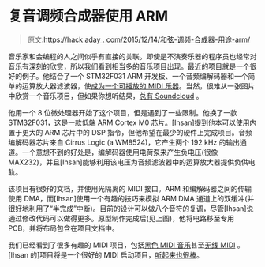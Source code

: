 # 复音调频合成器使用 ARM

> 原文:[https://hack aday . com/2015/12/14/和弦-调频-合成器-用途-arm/](https://hackaday.com/2015/12/14/polyphonic-fm-synthesizer-uses-arm/)

音乐家和会编程的人之间似乎有直接的关联。即使是不演奏乐器的程序员也经常对音乐有深刻的欣赏，所以我们看到相当多的音乐项目出现。最近的项目就是一个很好的例子。他结合了一个 STM32F031 ARM 开发板、一个音频编解码器和一个简单的运算放大器滤波器，使[成为一个可播放的 MIDI 乐器](http://blog.kehribar.me/build/2015/12/06/polyphonic-fm-synthesizer-with-stm32f031.html)。当然，很难从一张图片中欣赏一个音乐项目，但如果你想听结果，[总有 Soundcloud](https://soundcloud.com/ihsankehribar/wandering) 。

他用一个 8 位微处理器开始了这个项目，但是遇到了一些限制。他换了一款 STM32F031，这是一款低端 ARM Cortex M0 芯片。[Ihsan]提到他本可以使用内置于更大的 ARM 芯片中的 DSP 指令，但他希望在最少的硬件上完成项目。音频编解码器芯片来自 Cirrus Logic (a WM8524)，它产生两个 192 kHz 的输出通道。一个意想不到的好处是，编解码器使用电荷泵来产生负电压(很像 MAX232)，并且[Ihsan]能够利用该电压为音频滤波器中的运算放大器提供负供电轨。

该项目有很好的文档，并使用光隔离的 MIDI 接口。ARM 和编解码器之间的传输使用 DMA，而[Ihsan]使用一个有趣的技巧来模拟 ARM DMA 通道上的双缓冲(并很好地利用了“半完成”中断)。目前的设计可以做八个音符的复调，尽管[Ihsan]说通过修改代码可以做得更多。原型制作完成后(见上图)，他将电路移至专用 PCB，并将布局包含在项目文档中。

我们已经看到了很多有趣的 MIDI 项目，包括[黑色 MIDI 音乐](http://hackaday.com/2015/11/12/black-midi-there-is-no-denser-music/)甚至[无线 MIDI](http://hackaday.com/2015/07/17/transmitting-midi-signals-with-xbee/) 。[Ihsan 的]项目将是一个很好的 MIDI 启动项目，[听起来也很棒](https://soundcloud.com/ihsankehribar/daft-synth-stereo)。